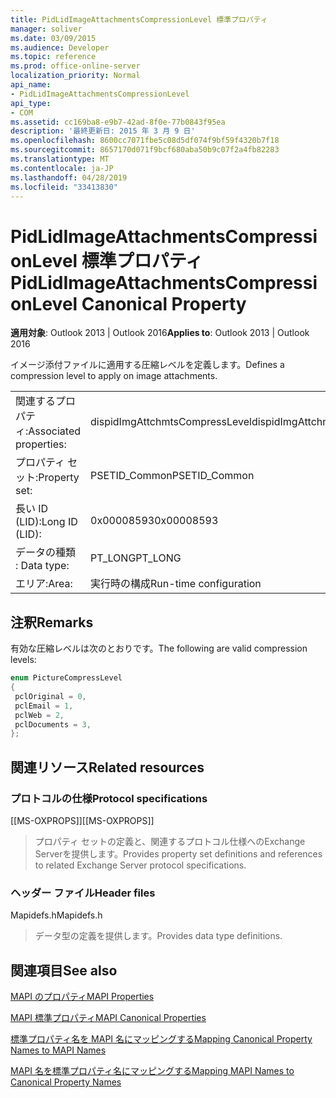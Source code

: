 ```yaml
---
title: PidLidImageAttachmentsCompressionLevel 標準プロパティ
manager: soliver
ms.date: 03/09/2015
ms.audience: Developer
ms.topic: reference
ms.prod: office-online-server
localization_priority: Normal
api_name:
- PidLidImageAttachmentsCompressionLevel
api_type:
- COM
ms.assetid: cc169ba8-e9b7-42ad-8f0e-77b0843f95ea
description: '最終更新日: 2015 年 3 月 9 日'
ms.openlocfilehash: 8600cc7071fbe5c08d5df074f9bf59f4320b7f18
ms.sourcegitcommit: 8657170d071f9bcf680aba50b9c07f2a4fb82283
ms.translationtype: MT
ms.contentlocale: ja-JP
ms.lasthandoff: 04/28/2019
ms.locfileid: "33413830"
---
```

# <a name="pidlidimageattachmentscompressionlevel-canonical-property"></a><span data-ttu-id="f6b2d-103">PidLidImageAttachmentsCompressionLevel 標準プロパティ</span><span class="sxs-lookup"><span data-stu-id="f6b2d-103">PidLidImageAttachmentsCompressionLevel Canonical Property</span></span>

  
  
<span data-ttu-id="f6b2d-104">**適用対象**: Outlook 2013 | Outlook 2016</span><span class="sxs-lookup"><span data-stu-id="f6b2d-104">**Applies to**: Outlook 2013 | Outlook 2016</span></span> 
  
<span data-ttu-id="f6b2d-105">イメージ添付ファイルに適用する圧縮レベルを定義します。</span><span class="sxs-lookup"><span data-stu-id="f6b2d-105">Defines a compression level to apply on image attachments.</span></span>
  
|||
|:-----|:-----|
|<span data-ttu-id="f6b2d-106">関連するプロパティ:</span><span class="sxs-lookup"><span data-stu-id="f6b2d-106">Associated properties:</span></span>  <br/> |<span data-ttu-id="f6b2d-107">dispidImgAttchmtsCompressLevel</span><span class="sxs-lookup"><span data-stu-id="f6b2d-107">dispidImgAttchmtsCompressLevel</span></span>  <br/> |
|<span data-ttu-id="f6b2d-108">プロパティ セット:</span><span class="sxs-lookup"><span data-stu-id="f6b2d-108">Property set:</span></span>  <br/> |<span data-ttu-id="f6b2d-109">PSETID_Common</span><span class="sxs-lookup"><span data-stu-id="f6b2d-109">PSETID_Common</span></span>  <br/> |
|<span data-ttu-id="f6b2d-110">長い ID (LID):</span><span class="sxs-lookup"><span data-stu-id="f6b2d-110">Long ID (LID):</span></span>  <br/> |<span data-ttu-id="f6b2d-111">0x00008593</span><span class="sxs-lookup"><span data-stu-id="f6b2d-111">0x00008593</span></span>  <br/> |
|<span data-ttu-id="f6b2d-112">データの種類 : </span><span class="sxs-lookup"><span data-stu-id="f6b2d-112">Data type:</span></span>  <br/> |<span data-ttu-id="f6b2d-113">PT_LONG</span><span class="sxs-lookup"><span data-stu-id="f6b2d-113">PT_LONG</span></span>  <br/> |
|<span data-ttu-id="f6b2d-114">エリア:</span><span class="sxs-lookup"><span data-stu-id="f6b2d-114">Area:</span></span>  <br/> |<span data-ttu-id="f6b2d-115">実行時の構成</span><span class="sxs-lookup"><span data-stu-id="f6b2d-115">Run-time configuration</span></span>  <br/> |
   
## <a name="remarks"></a><span data-ttu-id="f6b2d-116">注釈</span><span class="sxs-lookup"><span data-stu-id="f6b2d-116">Remarks</span></span>

<span data-ttu-id="f6b2d-117">有効な圧縮レベルは次のとおりです。</span><span class="sxs-lookup"><span data-stu-id="f6b2d-117">The following are valid compression levels:</span></span>
  
```cpp
enum PictureCompressLevel
{
 pclOriginal = 0,
 pclEmail = 1,
 pclWeb = 2,
 pclDocuments = 3,
};
```

## <a name="related-resources"></a><span data-ttu-id="f6b2d-118">関連リソース</span><span class="sxs-lookup"><span data-stu-id="f6b2d-118">Related resources</span></span>

### <a name="protocol-specifications"></a><span data-ttu-id="f6b2d-119">プロトコルの仕様</span><span class="sxs-lookup"><span data-stu-id="f6b2d-119">Protocol specifications</span></span>

<span data-ttu-id="f6b2d-120">[[MS-OXPROPS]]</span><span class="sxs-lookup"><span data-stu-id="f6b2d-120">[[MS-OXPROPS]]</span></span> 
  
> <span data-ttu-id="f6b2d-121">プロパティ セットの定義と、関連するプロトコル仕様へのExchange Serverを提供します。</span><span class="sxs-lookup"><span data-stu-id="f6b2d-121">Provides property set definitions and references to related Exchange Server protocol specifications.</span></span>
    
### <a name="header-files"></a><span data-ttu-id="f6b2d-122">ヘッダー ファイル</span><span class="sxs-lookup"><span data-stu-id="f6b2d-122">Header files</span></span>

<span data-ttu-id="f6b2d-123">Mapidefs.h</span><span class="sxs-lookup"><span data-stu-id="f6b2d-123">Mapidefs.h</span></span>
  
> <span data-ttu-id="f6b2d-124">データ型の定義を提供します。</span><span class="sxs-lookup"><span data-stu-id="f6b2d-124">Provides data type definitions.</span></span>
    
## <a name="see-also"></a><span data-ttu-id="f6b2d-125">関連項目</span><span class="sxs-lookup"><span data-stu-id="f6b2d-125">See also</span></span>



[<span data-ttu-id="f6b2d-126">MAPI のプロパティ</span><span class="sxs-lookup"><span data-stu-id="f6b2d-126">MAPI Properties</span></span>](mapi-properties.md)
  
[<span data-ttu-id="f6b2d-127">MAPI 標準プロパティ</span><span class="sxs-lookup"><span data-stu-id="f6b2d-127">MAPI Canonical Properties</span></span>](mapi-canonical-properties.md)
  
[<span data-ttu-id="f6b2d-128">標準プロパティ名を MAPI 名にマッピングする</span><span class="sxs-lookup"><span data-stu-id="f6b2d-128">Mapping Canonical Property Names to MAPI Names</span></span>](mapping-canonical-property-names-to-mapi-names.md)
  
[<span data-ttu-id="f6b2d-129">MAPI 名を標準プロパティ名にマッピングする</span><span class="sxs-lookup"><span data-stu-id="f6b2d-129">Mapping MAPI Names to Canonical Property Names</span></span>](mapping-mapi-names-to-canonical-property-names.md)

